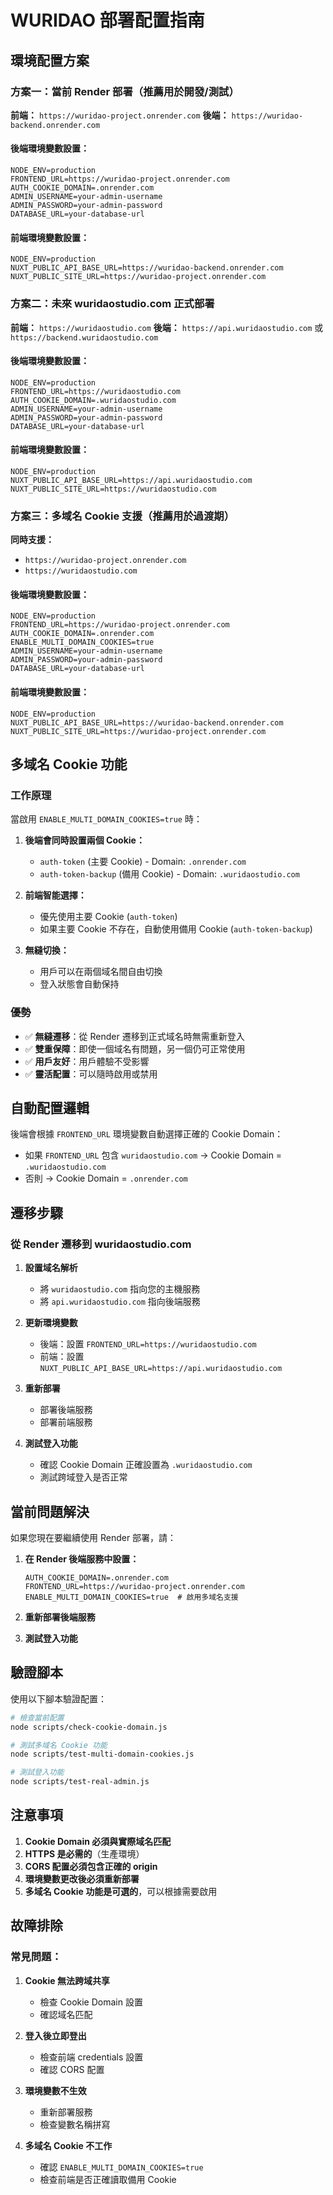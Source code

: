 # WURIDAO 部署配置指南

## 環境配置方案

### 方案一：當前 Render 部署（推薦用於開發/測試）

**前端：** `https://wuridao-project.onrender.com`
**後端：** `https://wuridao-backend.onrender.com`

#### 後端環境變數設置：
```env
NODE_ENV=production
FRONTEND_URL=https://wuridao-project.onrender.com
AUTH_COOKIE_DOMAIN=.onrender.com
ADMIN_USERNAME=your-admin-username
ADMIN_PASSWORD=your-admin-password
DATABASE_URL=your-database-url
```

#### 前端環境變數設置：
```env
NODE_ENV=production
NUXT_PUBLIC_API_BASE_URL=https://wuridao-backend.onrender.com
NUXT_PUBLIC_SITE_URL=https://wuridao-project.onrender.com
```

### 方案二：未來 wuridaostudio.com 正式部署

**前端：** `https://wuridaostudio.com`
**後端：** `https://api.wuridaostudio.com` 或 `https://backend.wuridaostudio.com`

#### 後端環境變數設置：
```env
NODE_ENV=production
FRONTEND_URL=https://wuridaostudio.com
AUTH_COOKIE_DOMAIN=.wuridaostudio.com
ADMIN_USERNAME=your-admin-username
ADMIN_PASSWORD=your-admin-password
DATABASE_URL=your-database-url
```

#### 前端環境變數設置：
```env
NODE_ENV=production
NUXT_PUBLIC_API_BASE_URL=https://api.wuridaostudio.com
NUXT_PUBLIC_SITE_URL=https://wuridaostudio.com
```

### 方案三：多域名 Cookie 支援（推薦用於過渡期）

**同時支援：**
- `https://wuridao-project.onrender.com`
- `https://wuridaostudio.com`

#### 後端環境變數設置：
```env
NODE_ENV=production
FRONTEND_URL=https://wuridao-project.onrender.com
AUTH_COOKIE_DOMAIN=.onrender.com
ENABLE_MULTI_DOMAIN_COOKIES=true
ADMIN_USERNAME=your-admin-username
ADMIN_PASSWORD=your-admin-password
DATABASE_URL=your-database-url
```

#### 前端環境變數設置：
```env
NODE_ENV=production
NUXT_PUBLIC_API_BASE_URL=https://wuridao-backend.onrender.com
NUXT_PUBLIC_SITE_URL=https://wuridao-project.onrender.com
```

## 多域名 Cookie 功能

### 工作原理

當啟用 `ENABLE_MULTI_DOMAIN_COOKIES=true` 時：

1. **後端會同時設置兩個 Cookie：**
   - `auth-token` (主要 Cookie) - Domain: `.onrender.com`
   - `auth-token-backup` (備用 Cookie) - Domain: `.wuridaostudio.com`

2. **前端智能選擇：**
   - 優先使用主要 Cookie (`auth-token`)
   - 如果主要 Cookie 不存在，自動使用備用 Cookie (`auth-token-backup`)

3. **無縫切換：**
   - 用戶可以在兩個域名間自由切換
   - 登入狀態會自動保持

### 優勢

- ✅ **無縫遷移**：從 Render 遷移到正式域名時無需重新登入
- ✅ **雙重保障**：即使一個域名有問題，另一個仍可正常使用
- ✅ **用戶友好**：用戶體驗不受影響
- ✅ **靈活配置**：可以隨時啟用或禁用

## 自動配置邏輯

後端會根據 `FRONTEND_URL` 環境變數自動選擇正確的 Cookie Domain：

- 如果 `FRONTEND_URL` 包含 `wuridaostudio.com` → Cookie Domain = `.wuridaostudio.com`
- 否則 → Cookie Domain = `.onrender.com`

## 遷移步驟

### 從 Render 遷移到 wuridaostudio.com

1. **設置域名解析**
   - 將 `wuridaostudio.com` 指向您的主機服務
   - 將 `api.wuridaostudio.com` 指向後端服務

2. **更新環境變數**
   - 後端：設置 `FRONTEND_URL=https://wuridaostudio.com`
   - 前端：設置 `NUXT_PUBLIC_API_BASE_URL=https://api.wuridaostudio.com`

3. **重新部署**
   - 部署後端服務
   - 部署前端服務

4. **測試登入功能**
   - 確認 Cookie Domain 正確設置為 `.wuridaostudio.com`
   - 測試跨域登入是否正常

## 當前問題解決

如果您現在要繼續使用 Render 部署，請：

1. **在 Render 後端服務中設置：**
   ```env
   AUTH_COOKIE_DOMAIN=.onrender.com
   FRONTEND_URL=https://wuridao-project.onrender.com
   ENABLE_MULTI_DOMAIN_COOKIES=true  # 啟用多域名支援
   ```

2. **重新部署後端服務**

3. **測試登入功能**

## 驗證腳本

使用以下腳本驗證配置：

```bash
# 檢查當前配置
node scripts/check-cookie-domain.js

# 測試多域名 Cookie 功能
node scripts/test-multi-domain-cookies.js

# 測試登入功能
node scripts/test-real-admin.js
```

## 注意事項

1. **Cookie Domain 必須與實際域名匹配**
2. **HTTPS 是必需的**（生產環境）
3. **CORS 配置必須包含正確的 origin**
4. **環境變數更改後必須重新部署**
5. **多域名 Cookie 功能是可選的**，可以根據需要啟用

## 故障排除

### 常見問題：

1. **Cookie 無法跨域共享**
   - 檢查 Cookie Domain 設置
   - 確認域名匹配

2. **登入後立即登出**
   - 檢查前端 credentials 設置
   - 確認 CORS 配置

3. **環境變數不生效**
   - 重新部署服務
   - 檢查變數名稱拼寫

4. **多域名 Cookie 不工作**
   - 確認 `ENABLE_MULTI_DOMAIN_COOKIES=true`
   - 檢查前端是否正確讀取備用 Cookie

